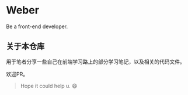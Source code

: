 # Weber
Be a front-end developer.

## 关于本仓库
用于笔者分享一些自己在前端学习路上的部分学习笔记，以及相关的代码文件。

欢迎PR。

> Hope it could help u. 😄
